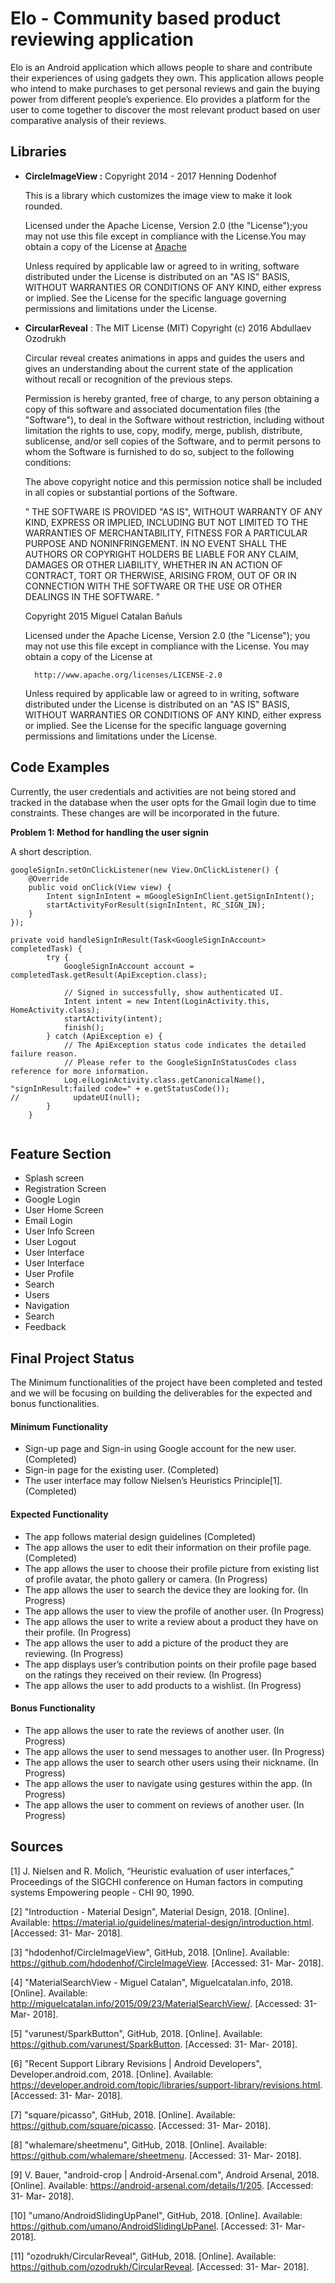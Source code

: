 # Elo - Community based product reviewing application


Elo is an Android application which allows people to share and contribute their experiences of using gadgets they own. This application allows people who intend to make purchases to get personal reviews and gain the buying power from different people’s experience. Elo provides a platform for the user to come together to discover the most relevant product based on user comparative analysis of their reviews.

## Libraries

- **CircleImageView :**  Copyright 2014 - 2017 Henning Dodenhof

	This is a library which customizes the image view to make it look rounded.


    Licensed under the Apache License, Version 2.0 (the "License");you may not use this file except in compliance with the License.You may obtain a copy of the License at [Apache](http://www.apache.org/licenses/LICENSE-2.0)

    Unless required by applicable law or agreed to in writing, software distributed under the License is distributed on an "AS IS" BASIS, WITHOUT WARRANTIES OR CONDITIONS OF ANY KIND, either express or implied. See the License for the specific language governing permissions and limitations under the License.
    
  
- **CircularReveal** : The MIT License (MIT) Copyright (c) 2016 Abdullaev Ozodrukh

    Circular reveal creates animations in apps and guides the users and gives an understanding about the current state of the application without recall or recognition of the previous steps.
      

    Permission is hereby granted, free of charge, to any person obtaining a copy of this software and associated documentation files (the "Software"), to deal in the Software without restriction, including without limitation the rights to use, copy, modify, merge, publish, distribute, sublicense, and/or sell copies of the Software, and to permit persons to whom the Software is furnished to do so, subject to the following conditions:

    The above copyright notice and this permission notice shall be included in all copies or substantial portions of the Software.
    
    " THE SOFTWARE IS PROVIDED "AS IS", WITHOUT WARRANTY OF ANY KIND, EXPRESS OR IMPLIED, INCLUDING BUT NOT LIMITED TO THE WARRANTIES OF MERCHANTABILITY, FITNESS FOR A PARTICULAR PURPOSE AND NONINFRINGEMENT. IN NO EVENT SHALL THE AUTHORS OR COPYRIGHT HOLDERS BE LIABLE FOR ANY CLAIM, DAMAGES OR OTHER LIABILITY, WHETHER IN AN ACTION OF CONTRACT, TORT OR THERWISE, ARISING FROM, OUT OF OR IN CONNECTION WITH THE SOFTWARE OR THE USE OR OTHER DEALINGS IN THE SOFTWARE. "
    
   
   Copyright 2015 Miguel Catalan Bañuls
    
    Licensed under the Apache License, Version 2.0 (the "License");
    you may not use this file except in compliance with the License.
    You may obtain a copy of the License at
    
    	http://www.apache.org/licenses/LICENSE-2.0
    
    Unless required by applicable law or agreed to in writing, software
    distributed under the License is distributed on an "AS IS" BASIS,
    WITHOUT WARRANTIES OR CONDITIONS OF ANY KIND, either express or implied.
    See the License for the specific language governing permissions and
    limitations under the License.



## Code Examples

Currently, the user credentials and activities are not being stored and tracked in the database when the user opts for the  Gmail login due to time constraints. These changes are will be incorporated in the future.

**Problem 1: Method for handling the user signin**

A short description.
```
googleSignIn.setOnClickListener(new View.OnClickListener() {
    @Override
    public void onClick(View view) {
        Intent signInIntent = mGoogleSignInClient.getSignInIntent();
        startActivityForResult(signInIntent, RC_SIGN_IN);
    }
});

private void handleSignInResult(Task<GoogleSignInAccount> completedTask) {
        try {
            GoogleSignInAccount account = completedTask.getResult(ApiException.class);

            // Signed in successfully, show authenticated UI.
            Intent intent = new Intent(LoginActivity.this, HomeActivity.class);
            startActivity(intent);
            finish();
        } catch (ApiException e) {
            // The ApiException status code indicates the detailed failure reason.
            // Please refer to the GoogleSignInStatusCodes class reference for more information.
            Log.e(LoginActivity.class.getCanonicalName(), "signInResult:failed code=" + e.getStatusCode());
//            updateUI(null);
        }
    }


```

## Feature Section

- Splash screen 
- Registration Screen 
- Google Login
- User Home Screen
- Email Login
- User Info Screen
- User Logout
- User Interface
- User Interface
- User Profile
- Search
- Users
- Navigation
- Search
- Feedback

## Final Project Status
The Minimum functionalities of the project have been completed and tested and we will be focusing on building the deliverables for the expected and bonus functionalities.

#### Minimum Functionality
- Sign-up page and Sign-in using Google account for the new user. (Completed)
- Sign-in page for the existing user. (Completed)
- The user interface may follow Nielsen’s Heuristics Principle[1]. (Completed)

#### Expected Functionality

- The app follows material design guidelines (Completed)	
- The app allows the user to edit their information on their profile page. (Completed)
- The app allows the user to choose their profile picture from existing list of profile avatar,  the photo gallery or camera. (In Progress)
- The app allows the user to search the device they are looking for. (In Progress)
- The app allows the user to view the profile of another user. (In Progress)
- The app allows the user to write a review about a product they have on their profile. (In Progress)
- The app allows the user to add a picture of the product they are reviewing. (In Progress)
- The app displays user’s contribution points on their profile page based on the ratings they received on their review. (In Progress)
- The app allows the user to add products to a wishlist. (In Progress)


#### Bonus Functionality
- The app allows the user to rate the reviews of another user. (In Progress)
- The app allows the user to send messages to another user. (In Progress)
- The app allows the user to search other users using their nickname. (In Progress)
- The app allows the user to navigate using gestures within the app. (In Progress)
- The app allows the user to comment on reviews of another user. (In Progress)

## Sources

[1] J. Nielsen and R. Molich, “Heuristic evaluation of user interfaces,” Proceedings of the SIGCHI conference on Human factors in computing systems Empowering people - CHI 90, 1990.

[2] "Introduction - Material Design", Material Design, 2018. [Online]. Available: https://material.io/guidelines/material-design/introduction.html. [Accessed: 31- Mar- 2018].

[3] "hdodenhof/CircleImageView", GitHub, 2018. [Online]. Available: https://github.com/hdodenhof/CircleImageView. [Accessed: 31- Mar- 2018].

[4] "MaterialSearchView - Miguel Catalan", Miguelcatalan.info, 2018. [Online]. Available: http://miguelcatalan.info/2015/09/23/MaterialSearchView/. [Accessed: 31- Mar- 2018].

[5] "varunest/SparkButton", GitHub, 2018. [Online]. Available: https://github.com/varunest/SparkButton. [Accessed: 31- Mar- 2018].

[6] "Recent Support Library Revisions | Android Developers", Developer.android.com, 2018. [Online]. Available: https://developer.android.com/topic/libraries/support-library/revisions.html. [Accessed: 31- Mar- 2018].

[7] "square/picasso", GitHub, 2018. [Online]. Available: https://github.com/square/picasso. [Accessed: 31- Mar- 2018].

[8] "whalemare/sheetmenu", GitHub, 2018. [Online]. Available: https://github.com/whalemare/sheetmenu. [Accessed: 31- Mar- 2018].

[9] V. Bauer, "android-crop | Android-Arsenal.com", Android Arsenal, 2018. [Online]. Available: https://android-arsenal.com/details/1/205. [Accessed: 31- Mar- 2018].

[10] "umano/AndroidSlidingUpPanel", GitHub, 2018. [Online]. Available: https://github.com/umano/AndroidSlidingUpPanel. [Accessed: 31- Mar- 2018].

[11] "ozodrukh/CircularReveal", GitHub, 2018. [Online]. Available: https://github.com/ozodrukh/CircularReveal. [Accessed: 31- Mar- 2018].